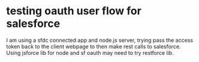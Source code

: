 # testing oauth user flow for salesforce
I am using a sfdc connected app and node.js server, trying pass the access token back to the client webpage to then make rest calls to salesforce. Using jsforce lib for node and sf oauth may need to try restforce lib.
